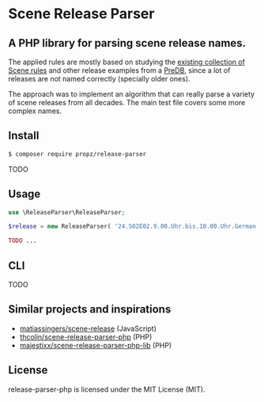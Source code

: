 # Scene Release Parser
## A PHP library for parsing scene release names.

The applied rules are mostly based on studying the [existing collection of Scene rules](https://scenerules.org/) and other release examples from a [PreDB](https://predb.de/), since a lot of releases are not named correctly (specially older ones).

The approach was to implement an algorithm that can really parse a variety of scene releases from all decades. The main test file covers some more complex names.


## Install

```sh
$ composer require propz/release-parser
```

TODO

## Usage

```php
use \ReleaseParser\ReleaseParser;

$release = new ReleaseParser( '24.S02E02.9.00.Uhr.bis.10.00.Uhr.German.DL.TV.Dubbed.DVDRip.SVCD.READ.NFO-c0nFuSed', 'tv' )

TODO ...
```


## CLI

TODO

## Similar projects and inspirations
- [matiassingers/scene-release](https://github.com/matiassingers/scene-release) (JavaScript)
- [thcolin/scene-release-parser-php](https://github.com/thcolin/scene-release-parser-php) (PHP)
- [majestixx/scene-release-parser-php-lib](https://github.com/majestixx/scene-release-parser-php-lib) (PHP)


## License

release-parser-php is licensed under the MIT License (MIT).
